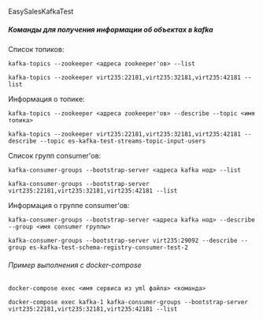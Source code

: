 EasySalesKafkaTest

##### Команды для получения информации об объектах в kafka

Список топиков:

`kafka-topics --zookeeper <адреса zookeeper'ов> --list`

`kafka-topics --zookeeper virt235:22181,virt235:32181,virt235:42181 --list`

Информация о топике:

`kafka-topics --zookeeper <адреса zookeeper'ов> --describe --topic <имя топика>`

`kafka-topics --zookeeper virt235:22181,virt235:32181,virt235:42181 --describe --topic es-kafka-test-streams-topic-input-users`


Список групп consumer'ов:

`kafka-consumer-groups --bootstrap-server <адреса kafka нод> --list`

`kafka-consumer-groups --bootstrap-server virt235:22181,virt235:32181,virt235:42181 --list`
 
Информация о группе consumer'ов:

`kafka-consumer-groups --bootstrap-server <адреса kafka нод> --describe --group <имя consumer группы>`

`kafka-consumer-groups --bootstrap-server virt235:29092 --describe --group es-kafka-test-schema-registry-consumer-test-2`

###### Пример выполнения с docker-compose

`docker-compose exec <имя сервиса из yml файла> <команда>`

`docker-compose exec kafka-1 kafka-consumer-groups --bootstrap-server virt235:22181,virt235:32181,virt235:42181 --list`